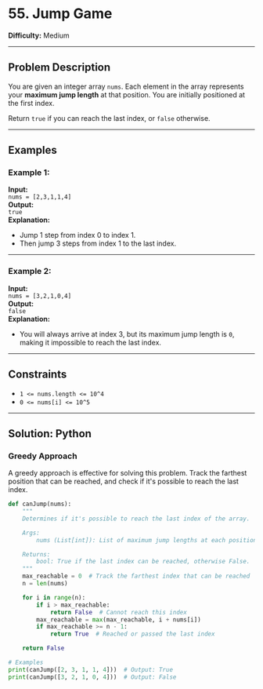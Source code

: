 # 55. Jump Game

**Difficulty:** Medium

---

## Problem Description

You are given an integer array `nums`. Each element in the array represents your **maximum jump length** at that position. You are initially positioned at the first index.

Return `true` if you can reach the last index, or `false` otherwise.

---

## Examples

### Example 1:
**Input:**  
`nums = [2,3,1,1,4]`  
**Output:**  
`true`  
**Explanation:**  
- Jump 1 step from index 0 to index 1.
- Then jump 3 steps from index 1 to the last index.

---

### Example 2:
**Input:**  
`nums = [3,2,1,0,4]`  
**Output:**  
`false`  
**Explanation:**  
- You will always arrive at index 3, but its maximum jump length is `0`, making it impossible to reach the last index.

---

## Constraints
- `1 <= nums.length <= 10^4`
- `0 <= nums[i] <= 10^5`

---

## Solution: Python

### Greedy Approach
A greedy approach is effective for solving this problem. Track the farthest position that can be reached, and check if it's possible to reach the last index.

```python
def canJump(nums):
    """
    Determines if it's possible to reach the last index of the array.

    Args:
        nums (List[int]): List of maximum jump lengths at each position.

    Returns:
        bool: True if the last index can be reached, otherwise False.
    """
    max_reachable = 0  # Track the farthest index that can be reached
    n = len(nums)

    for i in range(n):
        if i > max_reachable:
            return False  # Cannot reach this index
        max_reachable = max(max_reachable, i + nums[i])
        if max_reachable >= n - 1:
            return True  # Reached or passed the last index

    return False

# Examples
print(canJump([2, 3, 1, 1, 4]))  # Output: True
print(canJump([3, 2, 1, 0, 4]))  # Output: False
